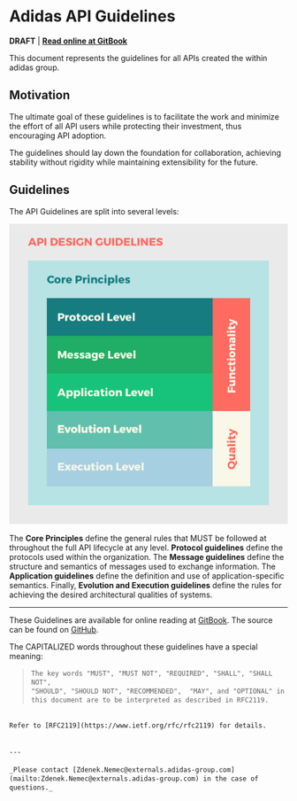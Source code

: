 # Adidas API Guidelines
**DRAFT** | [**Read online at GitBook**](https://adidas-group.gitbooks.io/api-guidelines/content/)

This document represents the guidelines for all APIs created the within adidas group. 

## Motivation
The ultimate goal of these guidelines is to facilitate the work and minimize the effort of all API users while protecting their investment, thus encouraging API adoption.

The guidelines should lay down the foundation for collaboration, achieving stability without rigidity while maintaining extensibility for the future.

## Guidelines
The API Guidelines are split into several levels:

![layers](/assets/layersfull.png)

The **Core Principles** define the general rules that MUST be followed at throughout the full API lifecycle at any level. **Protocol guidelines** define the protocols used within the organization. The **Message guidelines** define the structure and semantics of messages used to exchange information. The **Application guidelines** define the definition and use of application-specific semantics. Finally, **Evolution and Execution guidelines** define the rules for achieving the desired architectural qualities of systems. 

---

These Guidelines are available for online reading at [GitBook](https://apidesigner.gitbooks.io/adidas-api-guidelines/content/). The source can be found on [GitHub](https://github.com/adidas-group/api-guidelines).


The CAPITALIZED words throughout these guidelines have a special meaning:

> ```
> The key words "MUST", "MUST NOT", "REQUIRED", "SHALL", "SHALL NOT",
> "SHOULD", "SHOULD NOT", "RECOMMENDED",  "MAY", and "OPTIONAL" in 
> this document are to be interpreted as described in RFC2119.
```

Refer to [RFC2119](https://www.ietf.org/rfc/rfc2119) for details.


---

_Please contact [Zdenek.Nemec@externals.adidas-group.com](mailto:Zdenek.Nemec@externals.adidas-group.com) in the case of questions._

